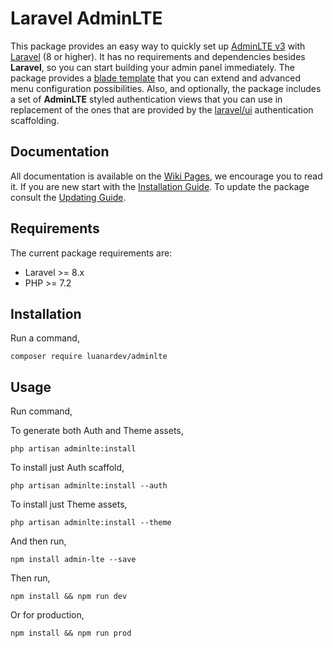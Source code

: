 # Laravel AdminLTE


This package provides an easy way to quickly set up [AdminLTE v3](https://adminlte.io/themes/v3/) with [Laravel](https://laravel.com/) (8 or higher). It has no requirements and dependencies besides **Laravel**, so you can start building your admin panel immediately. The package provides a [blade template](https://laravel.com/docs/8.x/blade) that you can extend and advanced menu configuration possibilities. Also, and optionally, the package includes a set of **AdminLTE** styled authentication views that you can use in replacement of the ones that are provided by the [laravel/ui](https://github.com/laravel/ui) authentication scaffolding.


## Documentation

All documentation is available on the [Wiki Pages](https://github.com/jeroennoten/Laravel-AdminLTE/wiki), we encourage you to read it. If you are new start with the [Installation Guide](https://github.com/jeroennoten/Laravel-AdminLTE/wiki/Installation). To update the package consult the [Updating Guide](https://github.com/jeroennoten/Laravel-AdminLTE/wiki/Updating).


## Requirements

The current package requirements are:

- Laravel >= 8.x
- PHP >= 7.2

## Installation


Run a command,

`composer require luanardev/adminlte`

## Usage

Run command,

To generate both Auth and Theme assets,

`php artisan adminlte:install`

To install just Auth scaffold,

`php artisan adminlte:install --auth`

To install just Theme assets,

`php artisan adminlte:install --theme`

And then run,

`npm install admin-lte --save`

Then run,

`npm install && npm run dev`

Or for production,

`npm install && npm run prod`
